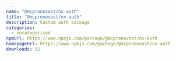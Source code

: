 ```yaml
---
name: "@mcpronovost/nx-auth"
title: "@mcpronovost/nx-auth"
description: Custom auth package
categories:
  - uncategorized
npmUrl: https://www.npmjs.com/package/@mcpronovost/nx-auth
homepageUrl: https://www.npmjs.com/package/@mcpronovost/nx-auth
downloads: 32
---
```

